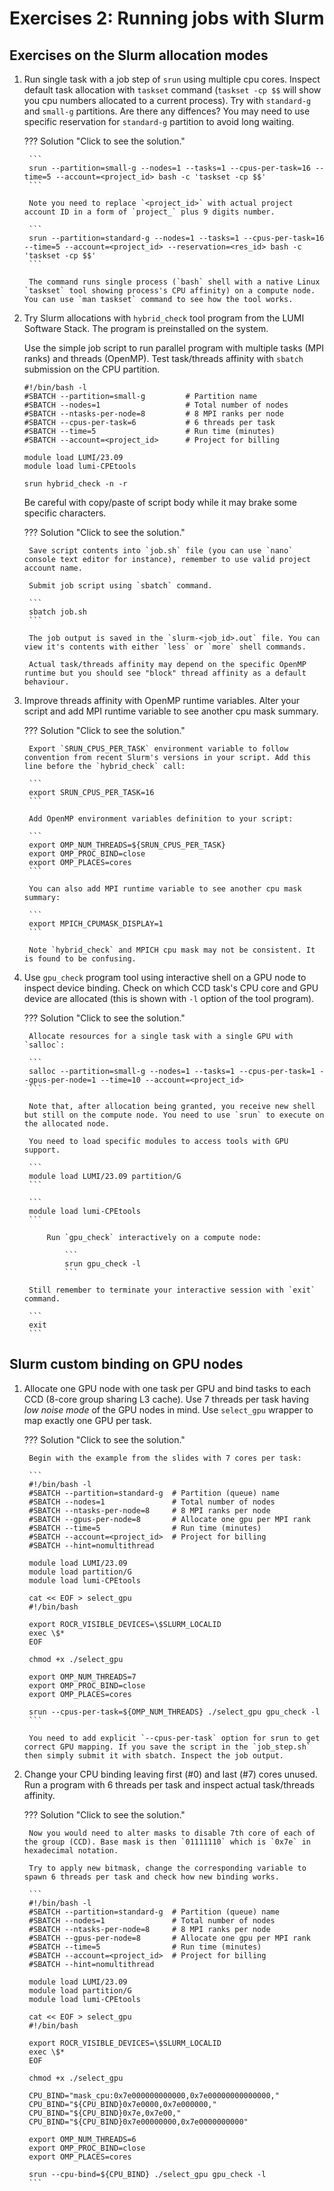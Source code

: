 # Exercises 2: Running jobs with Slurm

## Exercises on the Slurm allocation modes

1. Run single task with a job step of `srun` using multiple cpu cores. Inspect default task allocation with `taskset` command (`taskset -cp $$` will show you cpu numbers allocated to a current process). Try with `standard-g` and `small-g` partitions. Are there any diffences? You may need to use specific reservation for `standard-g` partition to avoid long waiting. 

	??? Solution "Click to see the solution."
		
		```
		srun --partition=small-g --nodes=1 --tasks=1 --cpus-per-task=16 --time=5 --account=<project_id> bash -c 'taskset -cp $$' 
		```
		
		Note you need to replace `<project_id>` with actual project account ID in a form of `project_` plus 9 digits number.

		```
		srun --partition=standard-g --nodes=1 --tasks=1 --cpus-per-task=16 --time=5 --account=<project_id> --reservation=<res_id> bash -c 'taskset -cp $$' 
		```
		
		The command runs single process (`bash` shell with a native Linux `taskset` tool showing process's CPU affinity) on a compute node. You can use `man taskset` command to see how the tool works.

2. Try Slurm allocations with `hybrid_check` tool program from the LUMI Software Stack. The program is preinstalled on the system. 

	Use the simple job script to run parallel program with multiple tasks (MPI ranks) and threads (OpenMP). Test task/threads affinity with `sbatch` submission on the CPU partition.
	
	```
	#!/bin/bash -l
	#SBATCH --partition=small-g         # Partition name
	#SBATCH --nodes=1                   # Total number of nodes
	#SBATCH --ntasks-per-node=8         # 8 MPI ranks per node
	#SBATCH --cpus-per-task=6           # 6 threads per task
	#SBATCH --time=5                    # Run time (minutes)
	#SBATCH --account=<project_id>      # Project for billing

	module load LUMI/23.09
	module load lumi-CPEtools

	srun hybrid_check -n -r
	``` 

	Be careful with copy/paste of script body while it may brake some specific characters.

	??? Solution "Click to see the solution."
		
		Save script contents into `job.sh` file (you can use `nano` console text editor for instance), remember to use valid project account name.
		
		Submit job script using `sbatch` command. 
		
		```
		sbatch job.sh
		```
		
		The job output is saved in the `slurm-<job_id>.out` file. You can view it's contents with either `less` or `more` shell commands.
		
		Actual task/threads affinity may depend on the specific OpenMP runtime but you should see "block" thread affinity as a default behaviour.

3. Improve threads affinity with OpenMP runtime variables. Alter your script and add MPI runtime variable to see another cpu mask summary. 

	??? Solution "Click to see the solution."
		
		Export `SRUN_CPUS_PER_TASK` environment variable to follow convention from recent Slurm's versions in your script. Add this line before the `hybrid_check` call:
		
		```
		export SRUN_CPUS_PER_TASK=16 
		```
		
		Add OpenMP environment variables definition to your script:
		
		```
		export OMP_NUM_THREADS=${SRUN_CPUS_PER_TASK}
		export OMP_PROC_BIND=close
		export OMP_PLACES=cores
		```
		
		You can also add MPI runtime variable to see another cpu mask summary:
		
		```
		export MPICH_CPUMASK_DISPLAY=1
		```
		
		Note `hybrid_check` and MPICH cpu mask may not be consistent. It is found to be confusing.

4. Use `gpu_check` program tool using interactive shell on a GPU node to inspect device binding. Check on which CCD task's CPU core and GPU device are allocated (this is shown with `-l` option of the tool program).  

	??? Solution "Click to see the solution."
		
		Allocate resources for a single task with a single GPU with `salloc`:
		
		```
		salloc --partition=small-g --nodes=1 --tasks=1 --cpus-per-task=1 --gpus-per-node=1 --time=10 --account=<project_id>
		```
		
		Note that, after allocation being granted, you receive new shell but still on the compute node. You need to use `srun` to execute on the allocated node. 
		
		You need to load specific modules to access tools with GPU support. 
		
		```
		module load LUMI/23.09 partition/G
		```
		
		```
		module load lumi-CPEtools
		```

	        Run `gpu_check` interactively on a compute node:

                ```
                srun gpu_check -l
                ```       
	
		Still remember to terminate your interactive session with `exit` command.
		
		```
		exit
		``` 

## Slurm custom binding on GPU nodes

1. Allocate one GPU node with one task per GPU and bind tasks to each CCD (8-core group sharing L3 cache). Use 7 threads per task having _low noise mode_ of the GPU nodes in mind. Use `select_gpu` wrapper to map exactly one GPU per task.

	??? Solution "Click to see the solution."
		
		Begin with the example from the slides with 7 cores per task:
		
		```
		#!/bin/bash -l
		#SBATCH --partition=standard-g  # Partition (queue) name
		#SBATCH --nodes=1               # Total number of nodes
		#SBATCH --ntasks-per-node=8     # 8 MPI ranks per node
		#SBATCH --gpus-per-node=8       # Allocate one gpu per MPI rank
		#SBATCH --time=5                # Run time (minutes)
		#SBATCH --account=<project_id>  # Project for billing
		#SBATCH --hint=nomultithread

		module load LUMI/23.09
		module load partition/G
		module load lumi-CPEtools
		
		cat << EOF > select_gpu
		#!/bin/bash
		
		export ROCR_VISIBLE_DEVICES=\$SLURM_LOCALID
		exec \$*
		EOF
		
		chmod +x ./select_gpu
		
		export OMP_NUM_THREADS=7
		export OMP_PROC_BIND=close
		export OMP_PLACES=cores
		
		srun --cpus-per-task=${OMP_NUM_THREADS} ./select_gpu gpu_check -l
		```
		
		You need to add explicit `--cpus-per-task` option for srun to get correct GPU mapping. If you save the script in the `job_step.sh` then simply submit it with sbatch. Inspect the job output.
		
2. Change your CPU binding leaving first (#0) and last (#7) cores unused. Run a program with 6 threads per task and inspect actual task/threads affinity.

	??? Solution "Click to see the solution."

		Now you would need to alter masks to disable 7th core of each of the group (CCD). Base mask is then `01111110` which is `0x7e` in hexadecimal notation.
		
		Try to apply new bitmask, change the corresponding variable to spawn 6 threads per task and check how new binding works.

		```
		#!/bin/bash -l
		#SBATCH --partition=standard-g  # Partition (queue) name
		#SBATCH --nodes=1               # Total number of nodes
		#SBATCH --ntasks-per-node=8     # 8 MPI ranks per node
		#SBATCH --gpus-per-node=8       # Allocate one gpu per MPI rank
		#SBATCH --time=5                # Run time (minutes)
		#SBATCH --account=<project_id>  # Project for billing
		#SBATCH --hint=nomultithread

		module load LUMI/23.09
		module load partition/G
		module load lumi-CPEtools
		
		cat << EOF > select_gpu
		#!/bin/bash
		
		export ROCR_VISIBLE_DEVICES=\$SLURM_LOCALID
		exec \$*
		EOF
		
		chmod +x ./select_gpu
		
		CPU_BIND="mask_cpu:0x7e000000000000,0x7e00000000000000,"
		CPU_BIND="${CPU_BIND}0x7e0000,0x7e000000,"
		CPU_BIND="${CPU_BIND}0x7e,0x7e00,"
		CPU_BIND="${CPU_BIND}0x7e00000000,0x7e0000000000"
		
		export OMP_NUM_THREADS=6
		export OMP_PROC_BIND=close
		export OMP_PLACES=cores
		
		srun --cpu-bind=${CPU_BIND} ./select_gpu gpu_check -l
		```
